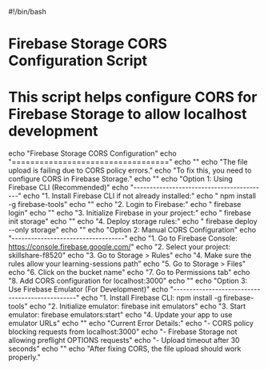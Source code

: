 #!/bin/bash

# Firebase Storage CORS Configuration Script
# This script helps configure CORS for Firebase Storage to allow localhost development

echo "Firebase Storage CORS Configuration"
echo "=================================="
echo ""
echo "The file upload is failing due to CORS policy errors."
echo "To fix this, you need to configure CORS in Firebase Storage."
echo ""
echo "Option 1: Using Firebase CLI (Recommended)"
echo "------------------------------------------"
echo "1. Install Firebase CLI if not already installed:"
echo "   npm install -g firebase-tools"
echo ""
echo "2. Login to Firebase:"
echo "   firebase login"
echo ""
echo "3. Initialize Firebase in your project:"
echo "   firebase init storage"
echo ""
echo "4. Deploy storage rules:"
echo "   firebase deploy --only storage"
echo ""
echo "Option 2: Manual CORS Configuration"
echo "-----------------------------------"
echo "1. Go to Firebase Console: https://console.firebase.google.com/"
echo "2. Select your project: skillshare-f8520"
echo "3. Go to Storage > Rules"
echo "4. Make sure the rules allow your learning-sessions path"
echo "5. Go to Storage > Files"
echo "6. Click on the bucket name"
echo "7. Go to Permissions tab"
echo "8. Add CORS configuration for localhost:3000"
echo ""
echo "Option 3: Use Firebase Emulator (For Development)"
echo "------------------------------------------------"
echo "1. Install Firebase CLI: npm install -g firebase-tools"
echo "2. Initialize emulator: firebase init emulators"
echo "3. Start emulator: firebase emulators:start"
echo "4. Update your app to use emulator URLs"
echo ""
echo "Current Error Details:"
echo "- CORS policy blocking requests from localhost:3000"
echo "- Firebase Storage not allowing preflight OPTIONS requests"
echo "- Upload timeout after 30 seconds"
echo ""
echo "After fixing CORS, the file upload should work properly."
